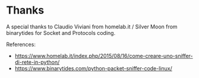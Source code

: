 # Thanks

A special thanks to Claudio Viviani from homelab.it / Silver Moon from binarytides for Socket and Protocols coding.

References:
 - https://www.homelab.it/index.php/2015/08/16/come-creare-uno-sniffer-di-rete-in-python/
 - https://www.binarytides.com/python-packet-sniffer-code-linux/
